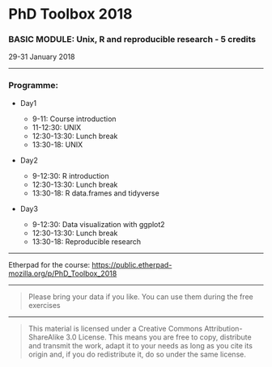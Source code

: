 # PhD Toolbox 2018

### BASIC MODULE: Unix, R and reproducible research - 5 credits

29-31 January 2018

----

### Programme:


   - Day1 
	   - 9-11: 		Course introduction
	   - 11-12:30: 		UNIX
	   - 12:30-13:30: 	Lunch break
	   - 13:30-18: 		UNIX


   -  Day2
	   - 9-12:30: 		R introduction
	   - 12:30-13:30: 	Lunch break
	   - 13:30-18: 		R data.frames and tidyverse


   - Day3
	   - 9-12:30: 		Data visualization with ggplot2
	   - 12:30-13:30: 	Lunch break
	   - 13:30-18: 		Reproducible research


----

Etherpad for the course: https://public.etherpad-mozilla.org/p/PhD_Toolbox_2018

----

> Please bring your data if you like. You can use them during the free exercises

---

> This material is licensed under a Creative Commons Attribution-ShareAlike 3.0 License. This means you are free to copy, distribute and transmit the work, adapt it to your needs as long as you cite its origin and, if you do redistribute it, do so under the same license.
